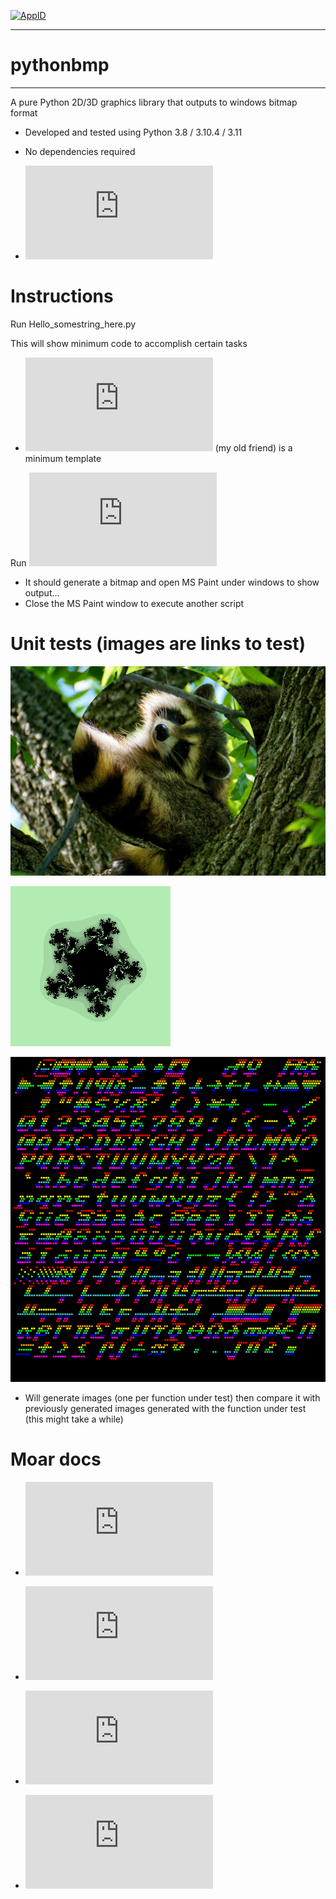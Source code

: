 [![AppID](https://raw.github.com/TechnoTanuki/Python_BMP/blob/main/docs/Hello_GithubID.png)](https://github.com/TechnoTanuki/Python_BMP/blob/main/samples/Hello_APP_Github_ID.py)
___________
# pythonbmp
___________
A pure Python 2D/3D graphics library that outputs to windows bitmap format
* Developed and tested using Python 3.8 / 3.10.4 / 3.11
* No dependencies required

* ![API Reference](https://github.com/TechnoTanuki/Python_BMP/blob/main/docs/BitmapLib_Doc.md)

# Instructions

Run Hello_somestring_here.py

This will show minimum code to accomplish certain tasks

* ![Hello_Darkness.py](https://github.com/TechnoTanuki/Python_BMP/blob/main/samples/Hello_Darkness.py) (my old friend) is a minimum template

Run ![Features_Speedtest.py](https://github.com/TechnoTanuki/Python_BMP/blob/main/samples/Features_Speedtest.py)

* It should generate a bitmap and open MS Paint under windows to show output...
* Close the MS Paint window to execute another script

# Unit tests (images are links to test)

[![Picmanip](https://github.com/TechnoTanuki/Python_BMP/blob/main/assets/test_images/raccoon-flipXYcircregion.bmp)](https://github.com/TechnoTanuki/Python_BMP/blob/main/test_picturemanipulation.py)

[![Fractals](https://github.com/TechnoTanuki/Python_BMP/blob/main/assets/fractals/multijulia.bmp)](https://github.com/TechnoTanuki/Python_BMP/blob/main/test_fractals.py)

[![Text](https://github.com/TechnoTanuki/Python_BMP/blob/main/assets/fonts/8x8x4px1cs024bitplotitalicstring2filebc0cmulti.bmp)](https://github.com/TechnoTanuki/Python_BMP/blob/main/test_fonts.py)

* Will generate images (one per function under test) then compare it with previously generated images generated with the function under test (this might take a while)


# Moar docs

* ![Hello Graphics](https://github.com/TechnoTanuki/Python_BMP/blob/main/docs/Hello_Graphics.md)

* ![Hello Text](https://github.com/TechnoTanuki/Python_BMP/blob/main/docs/Hello_Text.md)

* ![Hello Fractals](https://github.com/TechnoTanuki/Python_BMP/blob/main/docs/Hello_Fractals.md)

* ![Hello Image Processing](https://github.com/TechnoTanuki/Python_BMP/blob/main/docs/Hello_Image_Processing.md)

